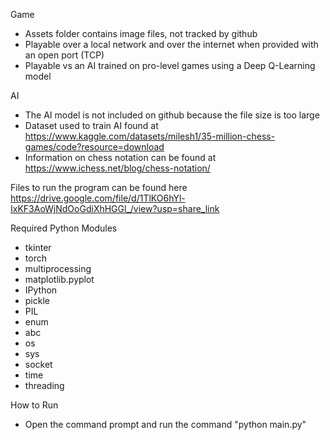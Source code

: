 Game
- Assets folder contains image files, not tracked by github
- Playable over a local network and over the internet when provided with an open port (TCP)
- Playable vs an AI trained on pro-level games using a Deep Q-Learning model

AI
- The AI model is not included on github because the file size is too large
- Dataset used to train AI found at https://www.kaggle.com/datasets/milesh1/35-million-chess-games/code?resource=download
- Information on chess notation can be found at https://www.ichess.net/blog/chess-notation/

Files to run the program can be found here
https://drive.google.com/file/d/1TlKO6hYl-IxKF3AoWjNdOoGdiXhHGGl_/view?usp=share_link

Required Python Modules
- tkinter
- torch
- multiprocessing
- matplotlib.pyplot
- IPython
- pickle
- PIL
- enum
- abc
- os
- sys
- socket
- time
- threading

How to Run
- Open the command prompt and run the command "python main.py"
